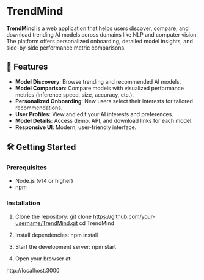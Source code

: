 # TrendMind

**TrendMind** is a web application that helps users discover, compare, and download trending AI models across domains like NLP and computer vision. The platform offers personalized onboarding, detailed model insights, and side-by-side performance metric comparisons.

## 🚀 Features

- **Model Discovery**: Browse trending and recommended AI models.
- **Model Comparison**: Compare models with visualized performance metrics (inference speed, size, accuracy, etc.).
- **Personalized Onboarding**: New users select their interests for tailored recommendations.
- **User Profiles**: View and edit your AI interests and preferences.
- **Model Details**: Access demo, API, and download links for each model.
- **Responsive UI**: Modern, user-friendly interface.

## 🛠️ Getting Started

### Prerequisites

- Node.js (v14 or higher)
- npm

### Installation

1. Clone the repository:
   git clone https://github.com/your-username/TrendMind.git
   cd TrendMind
   
3. Install dependencies:
npm install

3. Start the development server:
npm start

4. Open your browser at:

http://localhost:3000



